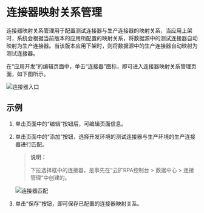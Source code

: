 # 连接器映射关系管理

连接器映射关系管理用于配置测试连接器与生产连接器的映射关系，当应用上架时，系统会根据当前版本的应用所配置的映射关系，将数据源中的测试连接器自动映射为生产连接器。当该版本应用下架时，则将数据源中的生产连接器自动映射为测试连接器。

在“应用开发”的编辑页面中，单击“连接器”图标，即可进入连接器映射关系管理页面，如下图所示。

![连接器入口](https://docimages.blob.core.chinacloudapi.cn/images/Kris/Apps/connectorpath20210326.png)

## 示例

1. 单击页面中的“编辑”按钮后，可编辑页面信息。
2. 单击页面中的“添加”按钮，选择开发环境的测试连接器与生产环境的生产连接器进行匹配。

   >**说明：**
   >
   >下拉选择框中的连接器，是事先在“云扩RPA控制台 > 数据中心 > 连接管理”中创建的。

   ![连接器匹配](https://docimages.blob.core.chinacloudapi.cn/images/Kris/Apps/connectormatch20210326.png)

3. 单击“保存”按钮，即可保存已配置的连接器映射关系。
